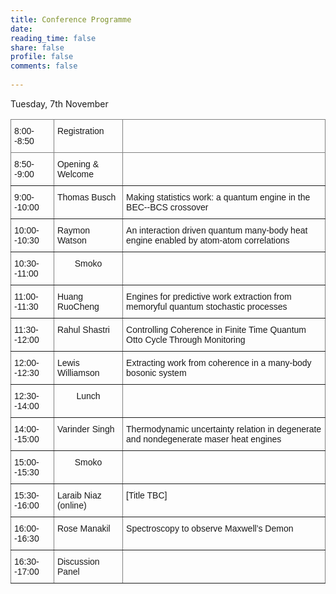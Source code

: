 ```yaml
---
title: Conference Programme
date: 
reading_time: false
share: false
profile: false
comments: false
 
---
```

Tuesday, 7th November
<style type="text/css">
.tg  {border-collapse:collapse;border-spacing:0;}
.tg td{border-color:black;border-style:solid;border-width:1px;font-family:Arial, sans-serif;font-size:14px;
  overflow:hidden;padding:10px 5px;word-break:normal;}
.tg th{border-color:black;border-style:solid;border-width:1px;font-family:Arial, sans-serif;font-size:14px;
  font-weight:normal;overflow:hidden;padding:10px 5px;word-break:normal;}
.tg .tg-c3ow{border-color:inherit;text-align:center;vertical-align:top}
.tg .tg-0pky{border-color:inherit;text-align:left;vertical-align:top}
</style>
<table class="tg">
<thead>
  <tr>
    <th class="tg-0pky">8:00--8:50</th>
    <th class="tg-0pky">Registration</th>
    <th class="tg-0pky"></th>
  </tr>
</thead>
<tbody>
  <tr>
    <td class="tg-0pky">8:50--9:00</td>
    <td class="tg-0pky">Opening &amp; Welcome</td>
    <td class="tg-0pky"></td>
  </tr>
  <tr>
    <td class="tg-0pky">9:00--10:00</td>
    <td class="tg-0pky">Thomas Busch</td>
    <td class="tg-0pky">Making statistics work: a quantum engine in the BEC--BCS crossover</td>
  </tr>
  <tr>
    <td class="tg-0pky">10:00--10:30</td>
    <td class="tg-0pky">Raymon Watson</td>
    <td class="tg-0pky">An interaction driven quantum many-body heat engine enabled by atom-atom correlations</td>
  </tr>
  <tr>
    <td class="tg-0pky">10:30--11:00</td>
    <td class="tg-c3ow">Smoko</td>
    <td class="tg-0pky"></td>
  </tr>
  <tr>
    <td class="tg-0pky">11:00--11:30</td>
    <td class="tg-0pky">Huang RuoCheng</td>
    <td class="tg-0pky">Engines for predictive work extraction from memoryful quantum stochastic processes</td>
  </tr>
  <tr>
    <td class="tg-0pky">11:30--12:00</td>
    <td class="tg-0pky">Rahul Shastri</td>
    <td class="tg-0pky">Controlling Coherence in Finite Time Quantum Otto Cycle Through Monitoring</td>
  </tr>
  <tr>
    <td class="tg-0pky">12:00--12:30</td>
    <td class="tg-0pky">Lewis Williamson</td>
    <td class="tg-0pky">Extracting work from coherence in a many-body bosonic system</td>
  </tr>
  <tr>
    <td class="tg-0pky">12:30--14:00</td>
    <td class="tg-c3ow">Lunch</td>
    <td class="tg-0pky"></td>
  </tr>
  <tr>
    <td class="tg-0pky">14:00--15:00</td>
    <td class="tg-0pky">Varinder Singh</td>
    <td class="tg-0pky">Thermodynamic uncertainty relation in degenerate and nondegenerate maser heat engines</td>
  </tr>
  <tr>
    <td class="tg-0pky">15:00--15:30</td>
    <td class="tg-c3ow">Smoko</td>
    <td class="tg-0pky"></td>
  </tr>
  <tr>
    <td class="tg-0pky">15:30--16:00</td>
    <td class="tg-0pky">Laraib Niaz (online)</td>
    <td class="tg-0pky">[Title TBC]</td>
  </tr>
  <tr>
    <td class="tg-0pky">16:00--16:30</td>
    <td class="tg-0pky">Rose Manakil</td>
    <td class="tg-0pky">Spectroscopy to observe Maxwell’s Demon</td>
  </tr>
  <tr>
    <td class="tg-0pky">16:30--17:00</td>
    <td class="tg-0pky">Discussion Panel</td>
    <td class="tg-0pky"></td>
  </tr>
</tbody>
</table>

